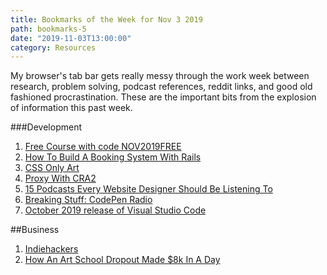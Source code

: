 ```yaml
---
title: Bookmarks of the Week for Nov 3 2019
path: bookmarks-5
date: "2019-11-03T13:00:00"
category: Resources
---
```

My browser's tab bar gets really messy through the work week between research, problem solving, podcast references, reddit links, and good old fashioned procrastination. These are the important bits from the explosion of information this past week.

###Development
1. [Free Course with code NOV2019FREE](https://www.udemy.com/course/automate/)
1. [How To Build A Booking System With Rails](https://medium.com/@TressaSanders/how-to-build-a-booking-system-with-ruby-on-rails-part-1-d9d57ed94d32)
1. [CSS Only Art](https://diana-adrianne.com/purecss-lace/)
1. [Proxy With CRA2](https://stackoverflow.com/questions/52605997/when-specified-proxy-in-package-json-must-be-a-string)
1. [15 Podcasts Every Website Designer Should Be Listening To](https://line25.com/inspiration/best-web-design-podcasts)
1. [Breaking Stuff: CodePen Radio](https://blog.codepen.io/2019/11/06/243-breaking-stuff/)
1. [October 2019 release of Visual Studio Code](https://code.visualstudio.com/updates/v1_40)

##Business
1. [Indiehackers](https://www.indiehackers.com/)
1. [How An Art School Dropout Made $8k In A Day](https://www.youtube.com/watch?v=-JpBRdjffbQ&feature=youtu.be)
